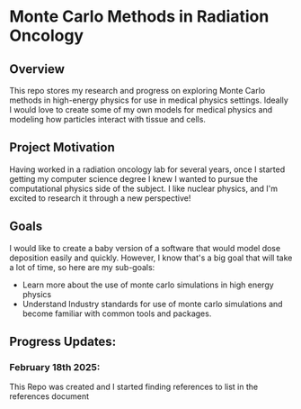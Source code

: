 # Monte Carlo Methods in Radiation Oncology

## Overview
This repo stores my research and progress on exploring Monte Carlo methods in high-energy physics for use in medical physics settings. Ideally I would love to create some of my own models for medical physics and modeling how particles interact with tissue and cells. 

## Project Motivation
Having worked in a radiation oncology lab for several years, once I started getting my computer science degree I knew I wanted to pursue the computational physics side of the subject. I like nuclear physics, and I'm excited to research it through a new perspective!

## Goals
I would like to create a baby version of a software that would model dose deposition easily and quickly. However, I know that's a big goal that will take a lot of time, so here are my sub-goals:
- Learn more about the use of monte carlo simulations in high energy physics
- Understand Industry standards for use of monte carlo simulations and become familiar with common tools and packages. 

## Progress Updates:
### February 18th 2025: 
This Repo was created and I started finding references to list in the references document
